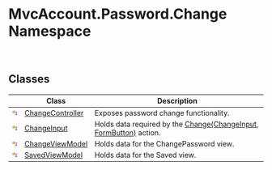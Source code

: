 MvcAccount.Password.Change Namespace
====================================
 


Classes
-------

                | Class                 | Description                                                             
--------------- | --------------------- | ----------------------------------------------------------------------- 
![Public class] | [ChangeController][1] | Exposes password change functionality.                                  
![Public class] | [ChangeInput][2]      | Holds data required by the [Change(ChangeInput, FormButton)][3] action. 
![Public class] | [ChangeViewModel][4]  | Holds data for the ChangePassword view.                                 
![Public class] | [SavedViewModel][5]   | Holds data for the Saved view.                                          

[1]: ChangeController/README.md
[2]: ChangeInput/README.md
[3]: ChangeController/Change_1.md
[4]: ChangeViewModel/README.md
[5]: SavedViewModel/README.md
[Public class]: ../_icons/pubclass.gif "Public class"